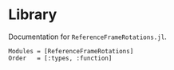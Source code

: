 Library
=======

Documentation for `ReferenceFrameRotations.jl`.

```@autodocs
Modules = [ReferenceFrameRotations]
Order   = [:types, :function]
```
